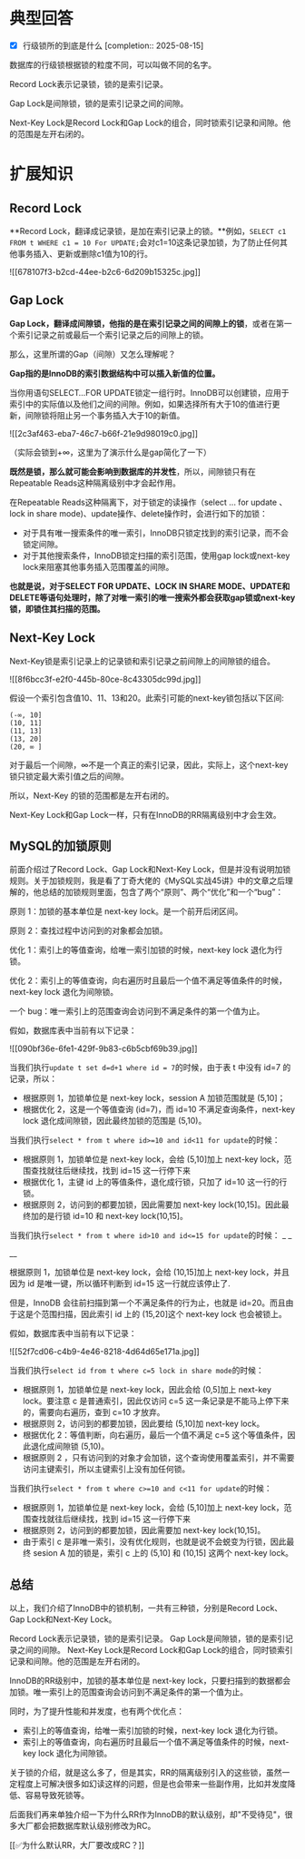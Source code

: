 # 典型回答

- [x] 行级锁所的到底是什么  [completion:: 2025-08-15]

数据库的行级锁根据锁的粒度不同，可以叫做不同的名字。



Record Lock表示记录锁，锁的是索引记录。 



Gap Lock是间隙锁，锁的是索引记录之间的间隙。 



Next-Key Lock是Record Lock和Gap Lock的组合，同时锁索引记录和间隙。他的范围是左开右闭的。



# 扩展知识
## Record Lock


**Record Lock，翻译成记录锁，是加在索引记录上的锁。**例如，`SELECT c1 FROM t WHERE c1 = 10 For UPDATE;`会对c1=10这条记录加锁，为了防止任何其他事务插入、更新或删除c1值为10的行。



![[678107f3-b2cd-44ee-b2c6-6d209b15325c.jpg]]



## Gap Lock


**Gap Lock，翻译成间隙锁，他指的是在索引记录之间的间隙上的锁**，或者在第一个索引记录之前或最后一个索引记录之后的间隙上的锁。



那么，这里所谓的Gap（间隙）又怎么理解呢？



**Gap指的是InnoDB的索引数据结构中可以插入新值的位置。**



当你用语句SELECT…FOR UPDATE锁定一组行时。InnoDB可以创建锁，应用于索引中的实际值以及他们之间的间隙。例如，如果选择所有大于10的值进行更新，间隙锁将阻止另一个事务插入大于10的新值。



![[2c3af463-eba7-46c7-b66f-21e9d98019c0.jpg]]

（实际会锁到+∞，这里为了演示什么是gap简化了一下）



**既然是锁，那么就可能会影响到数据库的并发性**，所以，间隙锁只有在Repeatable Reads这种隔离级别中才会起作用。



在Repeatable Reads这种隔离下，对于锁定的读操作（select ... for update 、 lock in share mode)、update操作、delete操作时，会进行如下的加锁：



+  对于具有唯一搜索条件的唯一索引，InnoDB只锁定找到的索引记录，而不会锁定间隙。 
+  对于其他搜索条件，InnoDB锁定扫描的索引范围，使用gap lock或next-key lock来阻塞其他事务插入范围覆盖的间隙。 



**也就是说，对于SELECT FOR UPDATE、LOCK IN SHARE MODE、UPDATE和DELETE等语句处理时，除了对唯一索引的唯一搜索外都会获取gap锁或next-key锁，即锁住其扫描的范围。**



## Next-Key Lock


Next-Key锁是索引记录上的记录锁和索引记录之前间隙上的间隙锁的组合。



![[8f6bcc3f-e2f0-445b-80ce-8c43305dc99d.jpg]]



假设一个索引包含值10、11、13和20。此索引可能的next-key锁包括以下区间:



```plain
(-∞, 10]
(10, 11]
(11, 13]
(13, 20]
(20, ∞ ]
```



对于最后一个间隙，∞不是一个真正的索引记录，因此，实际上，这个next-key锁只锁定最大索引值之后的间隙。



所以，Next-Key 的锁的范围都是左开右闭的。



Next-Key Lock和Gap Lock一样，只有在InnoDB的RR隔离级别中才会生效。



## MySQL的加锁原则


前面介绍过了Record Lock、Gap Lock和Next-Key Lock，但是并没有说明加锁规则。关于加锁规则，我是看了丁奇大佬的《MySQL实战45讲》中的文章之后理解的，他总结的加锁规则里面，包含了两个“原则”、两个“优化”和一个“bug”：



原则 1：加锁的基本单位是 next-key lock。是一个前开后闭区间。 

原则 2：查找过程中访问到的对象都会加锁。 

优化 1：索引上的等值查询，给唯一索引加锁的时候，next-key lock 退化为行锁。 

优化 2：索引上的等值查询，向右遍历时且最后一个值不满足等值条件的时候，next-key lock 退化为间隙锁。 

一个 bug：唯一索引上的范围查询会访问到不满足条件的第一个值为止。



假如，数据库表中当前有以下记录：



![[090bf36e-6fe1-429f-9b83-c6b5cbf69b39.jpg]]



当我们执行`update t set d=d+1 where id = 7`的时候，由于表 t 中没有 id=7 的记录，所以：



+ 根据原则 1，加锁单位是 next-key lock，session A 加锁范围就是 (5,10]；
+ 根据优化 2，这是一个等值查询 (id=7)，而 id=10 不满足查询条件，next-key lock 退化成间隙锁，因此最终加锁的范围是 (5,10)。



当我们执行`select * from t where id>=10 and id<11 for update`的时候：



+ 根据原则 1，加锁单位是 next-key lock，会给 (5,10]加上 next-key lock，范围查找就往后继续找，找到 id=15 这一行停下来
+ 根据优化 1，主键 id 上的等值条件，退化成行锁，只加了 id=10 这一行的行锁。
+ 根据原则 2，访问到的都要加锁，因此需要加 next-key lock(10,15]。因此最终加的是行锁 id=10 和 next-key lock(10,15]。



当我们执行`select * from t where id>10 and id<=15 for update`的时候： _ _

__

根据原则 1，加锁单位是 next-key lock，会给 (10,15]加上 next-key lock，并且因为 id 是唯一键，所以循环判断到 id=15 这一行就应该停止了.

但是，InnoDB 会往前扫描到第一个不满足条件的行为止，也就是 id=20。而且由于这是个范围扫描，因此索引 id 上的 (15,20]这个 next-key lock 也会被锁上。



假如，数据库表中当前有以下记录：



![[52f7cd06-c4b9-4e46-8218-4d64d65e171a.jpg]]



当我们执行`select id from t where c=5 lock in share mode`的时候：



+ 根据原则 1，加锁单位是 next-key lock，因此会给 (0,5]加上 next-key lock。要注意 c 是普通索引，因此仅访问 c=5 这一条记录是不能马上停下来的，需要向右遍历，查到 c=10 才放弃。
+ 根据原则 2，访问到的都要加锁，因此要给 (5,10]加 next-key lock。
+ 根据优化 2：等值判断，向右遍历，最后一个值不满足 c=5 这个等值条件，因此退化成间隙锁 (5,10)。
+ 根据原则 2 ，只有访问到的对象才会加锁，这个查询使用覆盖索引，并不需要访问主键索引，所以主键索引上没有加任何锁。



当我们执行`select * from t where c>=10 and c<11 for update`的时候：



+ 根据原则 1，加锁单位是 next-key lock，会给 (5,10]加上 next-key lock，范围查找就往后继续找，找到 id=15 这一行停下来
+ 根据原则 2，访问到的都要加锁，因此需要加 next-key lock(10,15]。
+ 由于索引 c 是非唯一索引，没有优化规则，也就是说不会蜕变为行锁，因此最终 sesion A 加的锁是，索引 c 上的 (5,10] 和 (10,15] 这两个 next-key lock。



## 总结


以上，我们介绍了InnoDB中的锁机制，一共有三种锁，分别是Record Lock、Gap Lock和Next-Key Lock。



Record Lock表示记录锁，锁的是索引记录。 Gap Lock是间隙锁，锁的是索引记录之间的间隙。 Next-Key Lock是Record Lock和Gap Lock的组合，同时锁索引记录和间隙。他的范围是左开右闭的。



InnoDB的RR级别中，加锁的基本单位是 next-key lock，只要扫描到的数据都会加锁。唯一索引上的范围查询会访问到不满足条件的第一个值为止。



同时，为了提升性能和并发度，也有两个优化点：



+ 索引上的等值查询，给唯一索引加锁的时候，next-key lock 退化为行锁。
+ 索引上的等值查询，向右遍历时且最后一个值不满足等值条件的时候，next-key lock 退化为间隙锁。



关于锁的介绍，就是这么多了，但是其实，RR的隔离级别引入的这些锁，虽然一定程度上可解决很多如幻读这样的问题，但是也会带来一些副作用，比如并发度降低、容易导致死锁等。



后面我们再来单独介绍一下为什么RR作为InnoDB的默认级别，却"不受待见"，很多大厂都会把数据库默认级别修改为RC。



[[✅为什么默认RR，大厂要改成RC？]]

